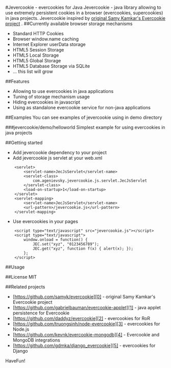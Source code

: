 #Jevercookie - evercookies for Java
Jevercookie - java library allowing to use extremely persistent cookies in a browser (evercookies, supercookies) in java projects.
Jevercookie inspired by [original Samy Kamkar's Evercookie project][0] .
##Currently available browser storage mechanisms
- Standard HTTP Cookies
- Browser window.name caching
- Internet Explorer userData storage
- HTML5 Session Storage
- HTML5 Local Storage
- HTML5 Global Storage
- HTML5 Database Storage via SQLite
- ... this list will grow

##Features
- Allowing to use evercookies in java applications
- Tuning of storage mechanism usage
- Hiding evercookies in javascript
- Using as standalone evercookie service for non-java applications

##Examples
You can see examples of jevercookie using in demo directory

###jevercookie/demo/helloworld
Simplest example for using evercookies in java projects

##Getting started

- Add jevercookie dependency to your project
- Add jevercookie js servlet at your web.xml
```
    <servlet>
        <servlet-name>JecJsServlet</servlet-name>
        <servlet-class>
            com.agenievsky.jevercookie.js.servlet.JecJsServlet
        </servlet-class>
        <load-on-startup>1</load-on-startup>
    </servlet>
    <servlet-mapping>
        <servlet-name>JecJsServlet</servlet-name>
        <url-pattern>/jevercookie.js</url-pattern>
    </servlet-mapping>
```
- Use evercookies in your pages
```
 	<script type="text/javascript" src="jevercookie.js"></script>
	<script type="text/javascript">
		window.onload = function() {
			JEC.set("xyz", "0123456789");
			JEC.get("xyz", function f(x) { alert(x); });
		};
	</script>
```

##Usage

##License
MIT

##Related projects
- [https://github.com/samyk/evercookie][0] - original Samy Kamkar's Evercookie project
- [https://github.com/gabrielbauman/evercookie-applet][1] - java applet persistence for Evercookie
- [https://github.com/daddyz/evercookie][2] - evercookies for RoR
- [https://github.com/truongsinh/node-evercookie][3] - evercookies for Node.js
- [https://github.com/kevnk/evercookie-mongodb][4] - Evercookie and MongoDB integrations
- [https://github.com/gdmka/django_evercookie][5] - evercookies for Django

HaveFun!

[0]: https://github.com/samyk/evercookie
[1]: https://github.com/gabrielbauman/evercookie-applet
[2]: https://github.com/daddyz/evercookie
[3]: https://github.com/truongsinh/node-evercookie
[4]: https://github.com/kevnk/evercookie-mongodb
[5]: https://github.com/gdmka/django_evercookie
